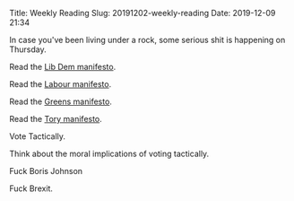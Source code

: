 Title: Weekly Reading
Slug: 20191202-weekly-reading
Date: 2019-12-09 21:34

In case you've been living under a rock, some serious shit is happening on Thursday.

Read the [Lib Dem manifesto](https://www.libdems.org.uk/plan).

Read the [Labour manifesto](https://labour.org.uk/manifesto/).

Read the [Greens manifesto](https://campaigns.greenparty.org.uk/manifesto/).

Read the [Tory manifesto](https://vote.conservatives.com/our-plan).

Vote Tactically.

Think about the moral implications of voting tactically.

Fuck Boris Johnson

Fuck Brexit.